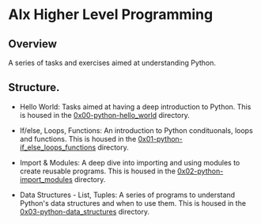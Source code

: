 # Alx Higher Level Programming

## Overview
A series of tasks and exercises aimed at understanding Python.

## Structure.
* Hello World: Tasks aimed at having a deep introduction to Python. This is housed in the [0x00-python-hello_world](/0x00-python-hello_world) directory.

* If/else, Loops, Functions: An introduction to Python condituonals, loops and functions. This is housed in the [0x01-python-if_else_loops_functions](/0x01-python-if_else_loops_functions) directory.

* Import & Modules: A deep dive into importing and using modules to create reusable programs. This is housed in the [0x02-python-import_modules](/0x02-python-import_modules) directory.

* Data Structures - List, Tuples: A series of programs to understand Python's data structures and when to use them. This is housed in the [0x03-python-data_structures](/0x03-python-data_structures) directory.





